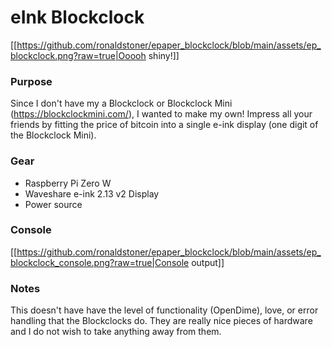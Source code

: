 # eInk Blockclock
[[https://github.com/ronaldstoner/epaper_blockclock/blob/main/assets/ep_blockclock.png?raw=true|Ooooh shiny!]]

### Purpose
Since I don't have my a Blockclock or Blockclock Mini (https://blockclockmini.com/), I wanted to make my own! Impress all your friends by fitting the price of bitcoin into a single e-ink display (one digit of the Blockclock Mini).

### Gear
 - Raspberry Pi Zero W
 - Waveshare e-ink 2.13 v2 Display
 - Power source

### Console
[[https://github.com/ronaldstoner/epaper_blockclock/blob/main/assets/ep_blockclock_console.png?raw=true|Console output]]

### Notes
This doesn't have have the level of functionality (OpenDime), love, or error handling that the Blockclocks do. They are really nice pieces of hardware and I do not wish to take anything away from them.
